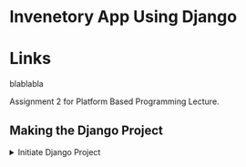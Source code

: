 # Invenetory App Using Django

# Links
blablabla

Assignment 2 for Platform Based Programming Lecture.

## Making the Django Project
<details>
<summary> Initiate Django Project </summary>

1. Create a new directory named "inventory." 
    
    mkdir inventory
    cd inventory

2. Create new virtual environment.
    ```python
    python -m venv env
    ```
</details>
